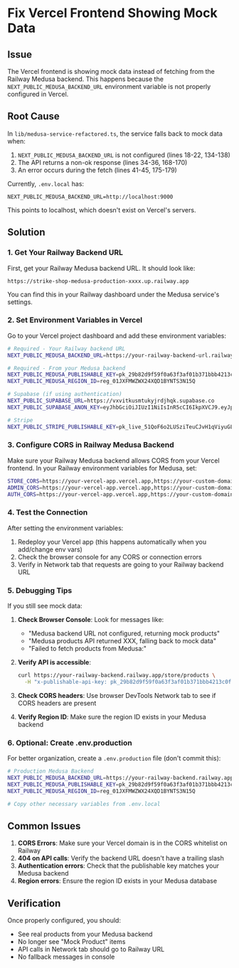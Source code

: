 # Fix Vercel Frontend Showing Mock Data

## Issue
The Vercel frontend is showing mock data instead of fetching from the Railway Medusa backend. This happens because the `NEXT_PUBLIC_MEDUSA_BACKEND_URL` environment variable is not properly configured in Vercel.

## Root Cause
In `lib/medusa-service-refactored.ts`, the service falls back to mock data when:
1. `NEXT_PUBLIC_MEDUSA_BACKEND_URL` is not configured (lines 18-22, 134-138)
2. The API returns a non-ok response (lines 34-36, 168-170)  
3. An error occurs during the fetch (lines 41-45, 175-179)

Currently, `.env.local` has:
```
NEXT_PUBLIC_MEDUSA_BACKEND_URL=http://localhost:9000
```

This points to localhost, which doesn't exist on Vercel's servers.

## Solution

### 1. Get Your Railway Backend URL
First, get your Railway Medusa backend URL. It should look like:
```
https://strike-shop-medusa-production-xxxx.up.railway.app
```

You can find this in your Railway dashboard under the Medusa service's settings.

### 2. Set Environment Variables in Vercel

Go to your Vercel project dashboard and add these environment variables:

```bash
# Required - Your Railway backend URL
NEXT_PUBLIC_MEDUSA_BACKEND_URL=https://your-railway-backend-url.railway.app

# Required - From your Medusa backend
NEXT_PUBLIC_MEDUSA_PUBLISHABLE_KEY=pk_29b82d9f59f0a63f3af01b371bbb4213c0f335610e50c3b9db479d3cea8247ae
NEXT_PUBLIC_MEDUSA_REGION_ID=reg_01JXFMWZWX24XQD1BYNTS3N15Q

# Supabase (if using authentication)
NEXT_PUBLIC_SUPABASE_URL=https://vxvitkusmtukyjrdjhqk.supabase.co
NEXT_PUBLIC_SUPABASE_ANON_KEY=eyJhbGciOiJIUzI1NiIsInR5cCI6IkpXVCJ9.eyJpc3MiOiJzdXBhYmFzZSIsInJlZiI6InZ4dml0a3VzbXR1a3lqcmRqaHFrIiwicm9sZSI6ImFub24iLCJpYXQiOjE3NTA5NzgyNTEsImV4cCI6MjA2NjU1NDI1MX0.g8h8yhQvyRKRsKenFJWGHE942IVlrFle_isLSn91zEM

# Stripe
NEXT_PUBLIC_STRIPE_PUBLISHABLE_KEY=pk_live_51QoF6o2LUSziTeuCJvH1qViyuGLMBVNTUEQgjCrdz122Gwd5Y4J9mhLaoads4SNd6UEaBWQLxlDSXv2kulR9I26L00mV4P5SGi
```

### 3. Configure CORS in Railway Medusa Backend

Make sure your Railway Medusa backend allows CORS from your Vercel frontend. In your Railway environment variables for Medusa, set:

```bash
STORE_CORS=https://your-vercel-app.vercel.app,https://your-custom-domain.com
ADMIN_CORS=https://your-vercel-app.vercel.app,https://your-custom-domain.com
AUTH_CORS=https://your-vercel-app.vercel.app,https://your-custom-domain.com
```

### 4. Test the Connection

After setting the environment variables:

1. Redeploy your Vercel app (this happens automatically when you add/change env vars)
2. Check the browser console for any CORS or connection errors
3. Verify in Network tab that requests are going to your Railway backend URL

### 5. Debugging Tips

If you still see mock data:

1. **Check Browser Console**: Look for messages like:
   - "Medusa backend URL not configured, returning mock products"
   - "Medusa products API returned XXX, falling back to mock data"
   - "Failed to fetch products from Medusa:"

2. **Verify API is accessible**: 
   ```bash
   curl https://your-railway-backend.railway.app/store/products \
     -H "x-publishable-api-key: pk_29b82d9f59f0a63f3af01b371bbb4213c0f335610e50c3b9db479d3cea8247ae"
   ```

3. **Check CORS headers**: Use browser DevTools Network tab to see if CORS headers are present

4. **Verify Region ID**: Make sure the region ID exists in your Medusa backend

### 6. Optional: Create .env.production

For better organization, create a `.env.production` file (don't commit this):

```bash
# Production Medusa Backend
NEXT_PUBLIC_MEDUSA_BACKEND_URL=https://your-railway-backend.railway.app
NEXT_PUBLIC_MEDUSA_PUBLISHABLE_KEY=pk_29b82d9f59f0a63f3af01b371bbb4213c0f335610e50c3b9db479d3cea8247ae
NEXT_PUBLIC_MEDUSA_REGION_ID=reg_01JXFMWZWX24XQD1BYNTS3N15Q

# Copy other necessary variables from .env.local
```

## Common Issues

1. **CORS Errors**: Make sure your Vercel domain is in the CORS whitelist on Railway
2. **404 on API calls**: Verify the backend URL doesn't have a trailing slash
3. **Authentication errors**: Check that the publishable key matches your Medusa backend
4. **Region errors**: Ensure the region ID exists in your Medusa database

## Verification

Once properly configured, you should:
- See real products from your Medusa backend
- No longer see "Mock Product" items
- API calls in Network tab should go to Railway URL
- No fallback messages in console
